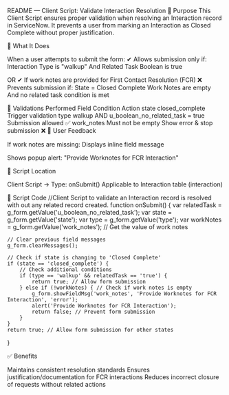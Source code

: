 README — Client Script: Validate Interaction Resolution
📌 Purpose
This Client Script ensures proper validation when resolving an Interaction record in ServiceNow.
It prevents a user from marking an Interaction as Closed Complete without proper justification.

🎯 What It Does

When a user attempts to submit the form:
✔ Allows submission only if:
Interaction Type is "walkup"
And Related Task Boolean is true

OR
✔ If work notes are provided for First Contact Resolution (FCR)
❌ Prevents submission if:
State = Closed Complete
Work Notes are empty
And no related task condition is met

🧠 Validations Performed
Field	Condition	Action
state	closed_complete	Trigger validation
type	walkup AND u_boolean_no_related_task = true	Submission allowed ✅
work_notes	Must not be empty	Show error & stop submission ❌
🔔 User Feedback

If work notes are missing:
Displays inline field message

Shows popup alert:
"Provide Worknotes for FCR Interaction"

📍 Script Location

Client Script → Type: onSubmit()
Applicable to Interaction table (interaction)

📌 Script Code
//Client Script to validate an Interaction record is resolved with out any related record created.
function onSubmit() {
    var relatedTask = g_form.getValue('u_boolean_no_related_task');
    var state = g_form.getValue('state');
    var type = g_form.getValue('type');
    var workNotes = g_form.getValue('work_notes'); // Get the value of work notes

    // Clear previous field messages
    g_form.clearMessages();

    // Check if state is changing to 'Closed Complete'
    if (state == 'closed_complete') {
        // Check additional conditions
        if (type == 'walkup' && relatedTask == 'true') {
            return true; // Allow form submission
        } else if (!workNotes) { // Check if work notes is empty
            g_form.showFieldMsg('work_notes', 'Provide Worknotes for FCR Interaction', 'error');
            alert('Provide Worknotes for FCR Interaction');
            return false; // Prevent form submission
        }
    }
    return true; // Allow form submission for other states
}

✅ Benefits

Maintains consistent resolution standards
Ensures justification/documentation for FCR interactions
Reduces incorrect closure of requests without related actions
